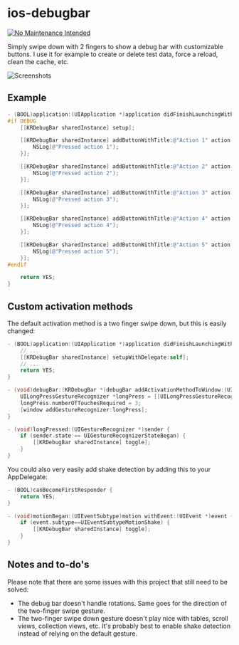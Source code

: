 # ios-debugbar
[![No Maintenance Intended](http://unmaintained.tech/badge.svg)](http://unmaintained.tech/)

Simply swipe down with 2 fingers to show a debug bar with customizable buttons. I use it for example to create or delete test data, force a reload, clean the cache, etc.

![Screenshots](https://raw.github.com/kevinrenskers/ios-debugbar/master/screenshot.png)


## Example

```objective-c
- (BOOL)application:(UIApplication *)application didFinishLaunchingWithOptions:(NSDictionary *)launchOptions {
#if DEBUG
    [[KRDebugBar sharedInstance] setup];

    [[KRDebugBar sharedInstance] addButtonWithTitle:@"Action 1" action:^{
        NSLog(@"Pressed action 1");
    }];

    [[KRDebugBar sharedInstance] addButtonWithTitle:@"Action 2" action:^{
        NSLog(@"Pressed action 2");
    }];

    [[KRDebugBar sharedInstance] addButtonWithTitle:@"Action 3" action:^{
        NSLog(@"Pressed action 3");
    }];

    [[KRDebugBar sharedInstance] addButtonWithTitle:@"Action 4" action:^{
        NSLog(@"Pressed action 4");
    }];

    [[KRDebugBar sharedInstance] addButtonWithTitle:@"Action 5" action:^{
        NSLog(@"Pressed action 5");
    }];
#endif

    return YES;
}
```


## Custom activation methods

The default activation method is a two finger swipe down, but this is easily changed:

```objective-c
- (BOOL)application:(UIApplication *)application didFinishLaunchingWithOptions:(NSDictionary *)launchOptions {
    // ...
    [[KRDebugBar sharedInstance] setupWithDelegate:self];
    // ...
    return YES;
}

- (void)debugBar:(KRDebugBar *)debugBar addActivationMethodToWindow:(UIWindow *)window {
    UILongPressGestureRecognizer *longPress = [[UILongPressGestureRecognizer alloc] initWithTarget:self action:@selector(longPressed:)];
    longPress.numberOfTouchesRequired = 3;
    [window addGestureRecognizer:longPress];
}

- (void)longPressed:(UIGestureRecognizer *)sender {
    if (sender.state == UIGestureRecognizerStateBegan) {
        [[KRDebugBar sharedInstance] toggle];
    }
}
```

You could also very easily add shake detection by adding this to your AppDelegate:

```objective-c
- (BOOL)canBecomeFirstResponder {
    return YES;
}

- (void)motionBegan:(UIEventSubtype)motion withEvent:(UIEvent *)event {
    if (event.subtype==UIEventSubtypeMotionShake) {
        [[KRDebugBar sharedInstance] toggle];
    }
}
```


## Notes and to-do's
Please note that there are some issues with this project that still need to be solved:

- The debug bar doesn't handle rotations. Same goes for the direction of the two-finger swipe gesture.
- The two-finger swipe down gesture doesn't play nice with tables, scroll views, collection views, etc. It's probably best to enable shake detection instead of relying on the default gesture.
